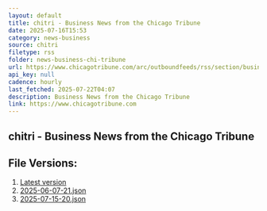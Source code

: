 ```yaml
---
layout: default
title: chitri - Business News from the Chicago Tribune
date: 2025-07-16T15:53
category: news-business
source: chitri
filetype: rss
folder: news-business-chi-tribune
url: https://www.chicagotribune.com/arc/outboundfeeds/rss/section/business/&sort=display_date:desc
api_key: null
cadence: hourly
last_fetched: 2025-07-22T04:07
description: Business News from the Chicago Tribune
link: https://www.chicagotribune.com
---
```


## chitri - Business News from the Chicago Tribune

<div id="data-chart"></div>
<div id="data-table"></div>
<script>
document.addEventListener('DOMContentLoaded', function(){
  document.getElementById('data-table').textContent = 'This source isn't supported for tables yet.';
});
</script>

## File Versions:
1. [Latest version](./latest.json)
2. [2025-06-07-21.json](./2025-06-07-21.json)
3. [2025-07-15-20.json](./2025-07-15-20.json)
